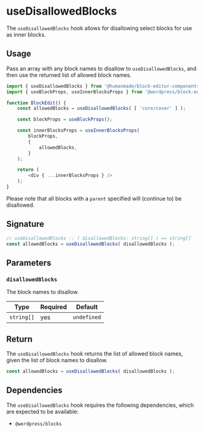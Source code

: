 # useDisallowedBlocks

The `useDisallowedBlocks` hook allows for disallowing select blocks for use as inner blocks.

## Usage

Pass an array with any block names to disallow to `useDisallowedBlocks`, and then use the returned list of allowed block names.

```js
import { useDisallowedBlocks } from '@humanmade/block-editor-components';
import { useBlockProps, useInnerBlocksProps } from '@wordpress/block-editor';

function BlockEdit() {
	const allowedBlocks = useDisallowedBlocks( [ 'core/cover' ] );

	const blockProps = useBlockProps();

	const innerBlocksProps = useInnerBlocksProps(
		blockProps,
		{
			allowedBlocks,
		}
	);

	return (
		<div { ...innerBlocksProps } />
	);
}
```

Please note that all blocks with a `parent` specified will (continue to) be disallowed.

## Signature

```js
// useDisallowedBlocks :: ( disallowedBlocks: string[] ) => string[]
const allowedBlocks = useDisallowedBlocks( disallowedBlocks );
```

## Parameters

### `disallowedBlocks`

The block names to disallow.

| Type                                 | Required                             | Default                              |
|--------------------------------------|--------------------------------------|--------------------------------------|
| `string[]`                           | yes                                  | `undefined`                          |

## Return

The `useDisallowedBlocks` hook returns the list of allowed block names, given the list of block names to disallow.

```js
const allowedBlocks = useDisallowedBlocks( disallowedBlocks );
```

## Dependencies

The `useDisallowedBlocks` hook requires the following dependencies, which are expected to be available:

- `@wordpress/blocks`
